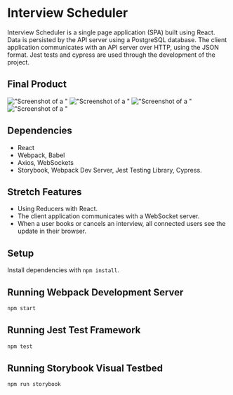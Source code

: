 # Interview Scheduler

Interview Scheduler is a single page application (SPA) built using React.
Data is persisted by the API server using a PostgreSQL database.
The client application communicates with an API server over HTTP, using the JSON format.
Jest tests and cypress are used through the development of the project.

## Final Product
!["Screenshot of a "]()
!["Screenshot of a "]()
!["Screenshot of a "]()
!["Screenshot of a "]()

## Dependencies

- React
- Webpack, Babel
- Axios, WebSockets
- Storybook, Webpack Dev Server, Jest Testing Library, Cypress.

## Stretch Features

- Using Reducers with React.
- The client application communicates with a WebSocket server.
- When a user books or cancels an interview, all connected users see the update in their browser.

## Setup

Install dependencies with `npm install`.

## Running Webpack Development Server

```sh
npm start
```

## Running Jest Test Framework

```sh
npm test
```

## Running Storybook Visual Testbed

```sh
npm run storybook
```
